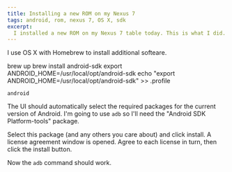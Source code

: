 ```yaml
---
title: Installing a new ROM on my Nexus 7
tags: android, rom, nexus 7, OS X, sdk
excerpt: 
  I installed a new ROM on my Nexus 7 table today. This is what I did.
---
```


I use OS X with Homebrew to install additional softeare.

brew up
brew install android-sdk
export ANDROID_HOME=/usr/local/opt/android-sdk
echo "export ANDROID_HOME=/usr/local/opt/android-sdk" >> .profile

````{.bash}
android
````

The UI should automatically select the required packages for the current
version of Android. I'm going to use `adb` so I'll need the "Android SDK
Platform-tools" package.

Select this package (and any others you care about) and click install. A
license agreement window is opened. Agree to each license in turn, then click
the install button. 

Now the `adb` command should work.
